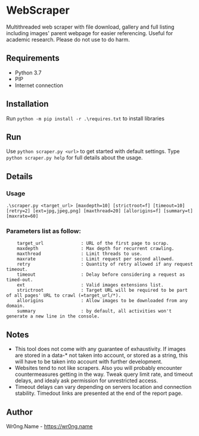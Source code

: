 # WebScraper

Multithreaded web scraper with file download, gallery and full listing including images' parent webpage for easier referencing.
Useful for academic research. Please do not use to do harm.

## Requirements
 * Python 3.7
 * PIP
 * Internet connection
 
## Installation
 Run `python -m pip install -r .\requires.txt` to install libraries
 
## Run
 Use `python scraper.py <url>` to get started with default settings. Type `python scraper.py help` for full details about the usage.
 
## Details
 ### Usage
    .\scraper.py <target_url> [maxdepth=10] [strictroot=f] [timeout=10] [retry=2] [ext=jpg,jpeg,png] [maxthread=20] [allorigins=f] [summary=t] [maxrate=60]
    
 ### Parameters list as follow:
        target_url              : URL of the first page to scrap.
        maxdepth                : Max depth for recurrent crawling.
        maxthread               : Limit threads to use.
        maxrate                 : Limit request per second allowed.
        retry                   : Quantity of retry allowed if any request timeout.
        timeout                 : Delay before considering a request as timed-out.
        ext                     : Valid images extensions list.
        strictroot              : Target URL will be required to be part of all pages' URL to crawl (=target_url/*).
        allorigins              : Allow images to be downloaded from any domain.
        summary                 : by default, all activities won't generate a new line in the console.

## Notes
- This tool does not come with any guarantee of exhaustivity. If images are stored in a data-* not taken into account, or stored as a string, this will have to be taken into account with further development.
- Websites tend to not like scrapers. Also you will probably encounter countermeasures getting in the way. Tweak query limit rate, and timeout delays, and idealy ask permission for unrestricted access.
- Timeout delays can vary depending on servers location and connection stability. Timedout links are presented at the end of the report page.

## Author
 Wr0ng.Name - https://wr0ng.name
